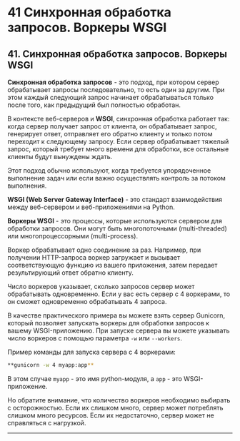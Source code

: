 # 41 Синхронная обработка запросов. Воркеры WSGI

## 41. Синхронная обработка запросов. Воркеры WSGI

**Синхронная обработка запросов** - это подход, при котором сервер обрабатывает запросы последовательно, то есть один за другим. При этом каждый следующий запрос начинает обрабатываться только после того, как предыдущий был полностью обработан.

В контексте веб-серверов и **WSGI**, синхронная обработка работает так: когда сервер получает запрос от клиента, он обрабатывает запрос, генерирует ответ, отправляет его обратно клиенту и только потом переходит к следующему запросу. Если сервер обрабатывает тяжелый запрос, который требует много времени для обработки, все остальные клиенты будут вынуждены ждать.

Этот подход обычно используют, когда требуется упорядоченное выполнение задач или если важно осуществлять контроль за потоком выполнения.

**WSGI (Web Server Gateway Interface)** - это стандарт взаимодействия между веб-сервером и веб-приложениями на Python.

**Воркеры WSGI** - это процессы, которые используются сервером для обработки запросов. Они могут быть многопоточными (multi-threaded) или многопроцессорными (multi-process).

Воркер обрабатывает одно соединение за раз. Например, при получении HTTP-запроса воркер загружает и вызывает соответствующую функцию из вашего приложения, затем передает результирующий ответ обратно клиенту.

Число воркеров указывает, сколько запросов сервер может обрабатывать одновременно. Если у вас есть сервер с 4 воркерами, то он сможет одновременно обрабатывать 4 запроса.

В качестве практического примера вы можете взять сервер Gunicorn, который позволяет запускать воркеры для обработки запросов к вашему WSGI-приложению. При запуске сервера вы можете указывать число воркеров с помощью параметра `-w` или `--workers`.

Пример команды для запуска сервера с 4 воркерами:

```bash
**gunicorn -w 4 myapp:app**
```

В этом случае `myapp` - это имя python-модуля, а `app` - это WSGI-приложение.

Но обратите внимание, что количество воркеров необходимо выбирать с осторожностью. Если их слишком много, сервер может потреблять слишком много ресурсов. Если их недостаточно, сервер может не справляться с нагрузкой.

---